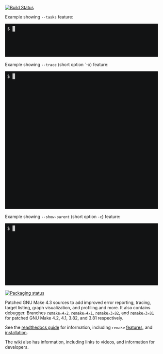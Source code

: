 [![Build Status](https://travis-ci.org/rocky/remake.svg?branch=remake-4-3)](https://travis-ci.org/rocky/remake)

Example showing `--tasks` feature:

![--tasks](screenshots/remake-session0.gif)

Example showing `--trace` (short option `-x) feature:

![--trace](screenshots/remake-session1.gif)


Example showing `--show-parent` (short option `-c`) feature:

![--show-parent](screenshots/remake-session2.gif)

[![Packaging status](https://repology.org/badge/vertical-allrepos/remake.svg)](https://repology.org/project/remake/versions)

Patched GNU Make 4.3 sources to add improved error reporting, tracing, target listing, graph visualization, and profiling and more. It also
contains debugger. Branches [`remake-4-2`](https://github.com/rocky/remake/tree/remake-4-2), [`remake-4-1`](https://github.com/rocky/remake/tree/remake-4-1), [`remake-3-82`](https://github.com/rocky/remake/tree/remake-3-82), and [`remake-3-81`](https://github.com/rocky/remake/tree/remake-3-81) for patched GNU Make 4.2, 4.1, 3.82, and 3.81 respectively.

See the [readthedocs guide](https://remake.readthedocs.io/en/readthedocs/index.html) for information, including `remake` [features](https://remake.readthedocs.io/en/readthedocs/features.html), and [installation](https://remake.readthedocs.io/en/readthedocs/installing.html).

The [wiki](https://github.com/rocky/remake/wiki) also has information, including links to videos, and information for developers.
